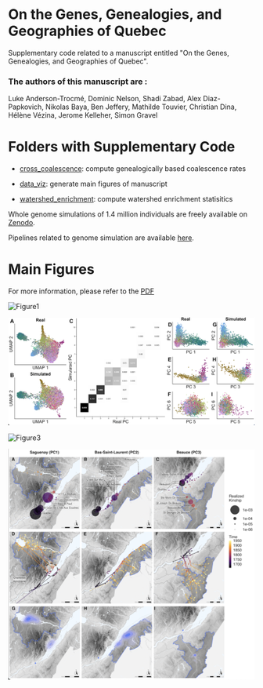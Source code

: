 # On the Genes, Genealogies, and Geographies of Quebec

Supplementary code related to a manuscript entitled "On the Genes, Genealogies, and Geographies of Quebec".

### The authors of this manuscript are :
Luke Anderson-Trocmé, Dominic Nelson, Shadi Zabad, Alex Diaz-Papkovich, Nikolas Baya, Ben Jeffery, Mathilde Touvier, Christian Dina, Hélène Vézina, Jerome Kelleher, Simon Gravel

# Folders with Supplementary Code

 - [cross_coalescence](https://github.com/LukeAndersonTrocme/genes_in_space/tree/main/supplementary_code/cross_coalescence): compute genealogically based coalescence rates

 - [data_viz](https://github.com/LukeAndersonTrocme/genes_in_space/tree/main/supplementary_code/data_viz): generate main figures of manuscript

 - [watershed_enrichment](https://github.com/LukeAndersonTrocme/genes_in_space/tree/main/supplementary_code/watershed_enrichment): compute watershed enrichment statisitics

Whole genome simulations of 1.4 million individuals are freely available on [Zenodo](https://doi.org/10.5281/zenodo.6839683).

Pipelines related to genome simulation are available [here](https://github.com/LukeAndersonTrocme/genome_simulations).

# Main Figures

For more information, please refer to the [PDF](https://github.com/LukeAndersonTrocme/genes_in_space/blob/main/genes_in_space.pdf) 

![Figure1](https://github.com/LukeAndersonTrocme/genes_in_space/blob/af509d646a3eab976fa674dff7103aea44a0624c/misc/fig1_lowres.png)

![Figure2](https://github.com/LukeAndersonTrocme/genes_in_space/blob/af509d646a3eab976fa674dff7103aea44a0624c/misc/fig2_lowres.png)

![Figure3](https://github.com/LukeAndersonTrocme/genes_in_space/blob/af509d646a3eab976fa674dff7103aea44a0624c/misc/fig3_lowres.png)

![Figure4](https://github.com/LukeAndersonTrocme/genes_in_space/blob/af509d646a3eab976fa674dff7103aea44a0624c/misc/fig4_lowres.png)

